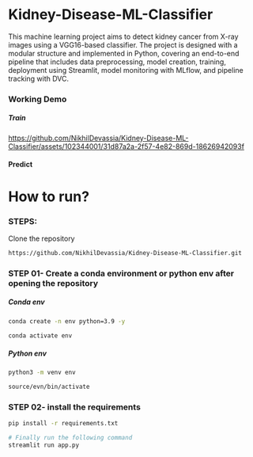 # Kidney-Disease-ML-Classifier
This machine learning project aims to detect kidney cancer from X-ray images using a VGG16-based classifier. The project is designed with a modular structure and implemented in Python, covering an end-to-end pipeline that includes data preprocessing, model creation, training, deployment using Streamlit, model monitoring with MLflow, and pipeline tracking with DVC.

### Working Demo 
##### Train
https://github.com/NikhilDevassia/Kidney-Disease-ML-Classifier/assets/102344001/31d87a2a-2f57-4e82-869d-18626942093f
#### Predict

# How to run?
### STEPS:

Clone the repository

```bash
https://github.com/NikhilDevassia/Kidney-Disease-ML-Classifier.git
```
### STEP 01- Create a conda environment or python env after opening the repository
##### Conda env
```bash
conda create -n env python=3.9 -y
```

```bash
conda activate env
```
##### Python env
```bash
python3 -m venv env 
```

```bash
source/evn/bin/activate
```

### STEP 02- install the requirements
```bash
pip install -r requirements.txt
```


```bash
# Finally run the following command
streamlit run app.py
```
